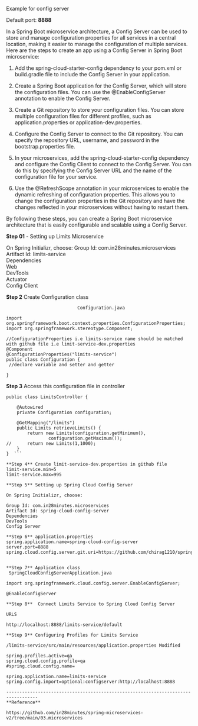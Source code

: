 Example for config server

Default port: **8888**

In a Spring Boot microservice architecture, a Config Server can be used to store and manage configuration properties for all services in a central location, making it easier to manage the configuration of multiple services. Here are the steps to create an app using a Config Server in Spring Boot microservice:

1. Add the spring-cloud-starter-config dependency to your pom.xml or build.gradle file to include the Config Server in your application.

2. Create a Spring Boot application for the Config Server, which will store the configuration files. You can use the @EnableConfigServer annotation to enable the Config Server.

3. Create a Git repository to store your configuration files. You can store multiple configuration files for different profiles, such as application.properties or application-dev.properties.

4. Configure the Config Server to connect to the Git repository. You can specify the repository URL, username, and password in the bootstrap.properties file.

5. In your microservices, add the spring-cloud-starter-config dependency and configure the Config Client to connect to the Config Server. You can do this by specifying the Config Server URL and the name of the configuration file for your service.

6. Use the @RefreshScope annotation in your microservices to enable the dynamic refreshing of configuration properties. This allows you to change the configuration properties in the Git repository and have the changes reflected in your microservices without having to restart them.

By following these steps, you can create a Spring Boot microservice architecture that is easily configurable and scalable using a Config Server.


**Step 01** - Setting up Limits Microservice

On Spring Initializr, choose:
Group Id: com.in28minutes.microservices  
Artifact Id: limits-service  
Dependencies  
Web  
DevTools  
Actuator  
Config Client  

**Step 2** Create Configuration class  
```                             
                           Configuration.java  
  
import org.springframework.boot.context.properties.ConfigurationProperties;  
import org.springframework.stereotype.Component;  
  
//ConfigurationProperties i.e limits-service name should be matched with github file i.e limit-service-dev.properties    
@Component  
@ConfigurationProperties("limits-service")   
public class Configuration {  
 //declare variable and setter and getter  
  
}  
```
  
**Step 3** Access this configuration file in controller  
```@RestController  
public class LimitsController {  
  
	@Autowired  
	private Configuration configuration;  
  
	@GetMapping("/limits")  
	public Limits retrieveLimits() {  
		return new Limits(configuration.getMinimum(),   
				configuration.getMaximum());  
//		return new Limits(1,1000);  
	}  
}  ```

**Step 4** Create limit-service-dev.properties in github file  
limit-service.min=5  
limit-service.max=995  
  
**Step 5** Setting up Spring Cloud Config Server  
  
On Spring Initializr, choose:  
  
Group Id: com.in28minutes.microservices  
Artifact Id: spring-cloud-config-server  
Dependencies  
DevTools  
Config Server  
  
**Step 6** application.properties  
spring.application.name=spring-cloud-config-server  
server.port=8888  
spring.cloud.config.server.git.uri=https://github.com/chirag1210/springcloudconfiguration  
  
  
**Step 7** Application class   
 SpringCloudConfigServerApplication.java  
  
import org.springframework.cloud.config.server.EnableConfigServer;  
  
@EnableConfigServer  
  
**Step 8**  Connect Limits Service to Spring Cloud Config Server  
  
URLS  
  
http://localhost:8888/limits-service/default  
  
**Step 9** Configuring Profiles for Limits Service  
  
/limits-service/src/main/resources/application.properties Modified  
  
spring.profiles.active=qa  
spring.cloud.config.profile=qa  
#spring.cloud.config.name=  
  
spring.application.name=limits-service  
spring.config.import=optional:configserver:http://localhost:8888  
  
----------------------------------------------------------------------------------
**Reference** 

https://github.com/in28minutes/spring-microservices-v2/tree/main/03.microservices















